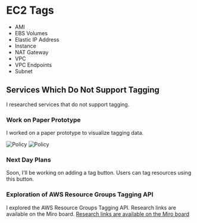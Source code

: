 # EC2 Tags

- AMI
- EBS Volumes
- Elastic IP Address
- Instance
- NAT Gateway
- VPC
- VPC Endpoints
- Subnet

## Services Which Do Not Support Tagging

I researched services that do not support tagging.

### Work on Paper Prototype

I worked on a paper prototype to visualize tagging data.

![Policy](images/image-1.png)
![Policy](images/image.png)


### Next Day Plans

Soon, I'll be working on adding a tag button. Users can tag resources using this button.

### Exploration of AWS Resource Groups Tagging API

I explored the AWS Resource Groups Tagging API. Research links are available on the Miro board.
[Research links are available on the Miro board](https://miro.com/welcomeonboard/dWxjTnlNbTlqcnd3d2h2a1NhN2VFV0pEc1c4SWJCWHVVQXJwSnZMcGE5angxRG5zRG1xUDVXNXNzaFg4VVM4OXwzNDU4NzY0NTU5NzQ3MjQwNjg1fDI=?share_link_id=589078266054)

